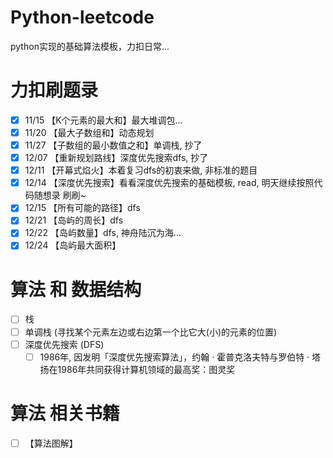 # Python-leetcode
 python实现的基础算法模板，力扣日常...
# 力扣刷题录
- [x] 11/15 【K个元素的最大和】最大堆调包...
- [x] 11/20 【最大子数组和】动态规划
- [x] 11/27 【子数组的最小数值之和】单调栈, 抄了
- [x] 12/07 【重新规划路线】深度优先搜索dfs, 抄了
- [x] 12/11 【开幕式焰火】本着复习dfs的初衷来做, 非标准的题目
- [x] 12/14 【深度优先搜索】看看深度优先搜索的基础模板, read, 明天继续按照代码随想录 刷刷~
- [x] 12/15 【所有可能的路径】dfs
- [x] 12/21 【岛屿的周长】dfs
- [x] 12/22 【岛屿数量】dfs, 神舟陆沉为海...
- [x] 12/24 【岛屿最大面积】

# 算法 和 数据结构
- [ ] 栈
- [ ] 单调栈 (寻找某个元素左边或右边第一个比它大(小)的元素的位置)
- [ ] 深度优先搜索 (DFS)
    - [ ] 1986年, 因发明「深度优先搜索算法」，约翰 · 霍普克洛夫特与罗伯特 · 塔扬在1986年共同获得计算机领域的最高奖：图灵奖

# 算法 相关书籍
- [ ] 【算法图解】

